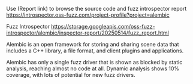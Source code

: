 Use (Report link) to browse the source code and fuzz introspector report https://introspector.oss-fuzz.com/project-profile?project=alembic

Fuzz Introspector
https://storage.googleapis.com/oss-fuzz-introspector/alembic/inspector-report/20250514/fuzz_report.html

Alembic is an open framework for storing and sharing scene data that includes a C++ library, a file format, and client plugins and applications.

Alembic has only a single fuzz driver that is shown as blocked by static analysis, reaching almost no code at all.  Dynamic analysis shows 10% coverage, with lots of potential for new fuzz drivers.
